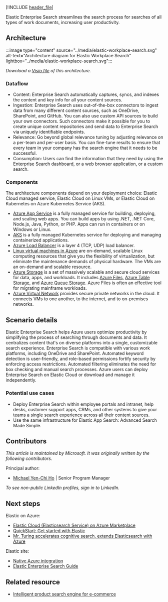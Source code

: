 [!INCLUDE [header_file](../../../includes/sol-idea-header.md)]

Elastic Enterprise Search streamlines the search process for searches of all types of work documents, increasing user productivity.

## Architecture

:::image type="content" source="../media/elastic-workplace-search.svg" alt-text="Architecture diagram for Elastic Workplace Search" lightbox="../media/elastic-workplace-search.svg":::

*Download a [Visio file](https://arch-center.azureedge.net/elastic-workplace-search.vsdx) of this architecture.*

### Dataflow

- Content: Enterprise Search automatically captures, syncs, and indexes the content and key info for all your content sources.
- Ingestion: Enterprise Search uses out-of-the-box connectors to ingest data from many different content sources, such as OneDrive, SharePoint, and GitHub. You can also use custom API sources to build your own connectors. Such connectors make it possible for you to create unique content repositories and send data to Enterprise Search via uniquely identifiable endpoints.
- Relevance: Go beyond global relevance tuning by adjusting relevance on a per-team and per-user basis. You can fine-tune results to ensure that every team in your company has the search engine that it needs to be successful.
- Consumption: Users can find the information that they need by using the Enterprise Search dashboard, or a web browser application, or a custom search.

### Components

The architecture components depend on your deployment choice: Elastic Cloud managed service, Elastic Cloud on Linux VMs, or Elastic Cloud on Kubernetes on Azure Kubernetes Service (AKS).

- [Azure App Service](/azure/well-architected/service-guides/app-service-web-apps) is a fully managed service for building, deploying, and scaling web apps. You can build apps by using .NET, .NET Core, Node.js, Java, Python, or PHP. Apps can run in containers or on Windows or Linux.
- [AKS](https://azure.microsoft.com/products/kubernetes-service) is a fully managed Kubernetes service for deploying and managing containerized applications.
- [Azure Load Balancer](https://azure.microsoft.com/products/load-balancer) is a layer 4 (TCP, UDP) load balancer.
- [Linux virtual machines in Azure](https://azure.microsoft.com/products/virtual-machines/linux) are on-demand, scalable Linux computing resources that give you the flexibility of virtualization, but eliminate the maintenance demands of physical hardware. The VMs are an on-demand and scalable resource.
- [Azure Storage](https://azure.microsoft.com/product-categories/storage) is a set of massively scalable and secure cloud services for data, apps, and workloads. It includes [Azure Files](https://azure.microsoft.com/products/storage/files), [Azure Table Storage](https://azure.microsoft.com/products/storage/tables), and [Azure Queue Storage](https://azure.microsoft.com/products/storage/queues). Azure Files is often an effective tool for migrating mainframe workloads.
- [Azure Virtual Network](https://azure.microsoft.com/products/virtual-network) provides secure private networks in the cloud. It connects VMs to one another, to the internet, and to on-premises networks.

## Scenario details

Elastic Enterprise Search helps Azure users optimize productivity by simplifying the process of searching through documents and data. It centralizes content that's on diverse platforms into a single, customizable search experience. Enterprise Search is compatible with various work platforms, including OneDrive and SharePoint. Automated keyword detection is user-friendly, and role-based permissions fortify security by enforcing access restrictions. Automated filtering eliminates the need for box checking and manual search processes. Azure users can deploy Enterprise Search on Elastic Cloud or download and manage it independently.

### Potential use cases

- Deploy Enterprise Search within employee portals and intranet, help desks, customer support apps, CRMs, and other systems to give your teams a single search experience across all their content sources.
- Use the same infrastructure for Elastic App Search: Advanced Search Made Simple.

## Contributors

*This article is maintained by Microsoft. It was originally written by the following contributors.*

Principal author:

- [Michael Yen-Chi Ho](https://www.linkedin.com/in/yenchiho) | Senior Program Manager

*To see non-public LinkedIn profiles, sign in to LinkedIn.*

## Next steps

Elastic on Azure:

- [Elastic Cloud (Elasticsearch Service) on Azure Marketplace](https://azuremarketplace.microsoft.com/marketplace/apps/elastic.ec-azure-pp?tab=Overview)
- [QuickStart: Get started with Elastic](/azure/partner-solutions/elastic/create)
- [Mr. Turing accelerates cognitive search, extends Elasticsearch with Azure](https://customers.microsoft.com/story/1557429616211490364-mister-turing-professional-services-azure)

Elastic site:

- [Native Azure integration](https://www.elastic.co/guide/en/cloud/current/ec-azure-marketplace-native.html)
- [Elastic Enterprise Search Guide](https://www.elastic.co/guide/en/workplace-search/current/index.html)

## Related resource

- [Intelligent product search engine for e-commerce](../../databases/architecture/ecommerce-search.yml)
